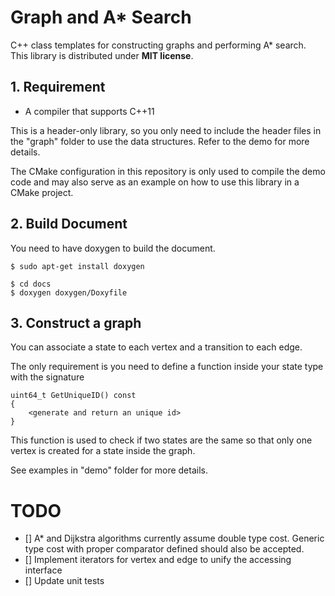 # Graph and A* Search

C++ class templates for constructing graphs and performing A* search. This library is distributed under **MIT license**.

## 1. Requirement

* A compiler that supports C++11

This is a header-only library, so you only need to include the header files in the "graph" folder to use the data structures. Refer to the demo for more details.

The CMake configuration in this repository is only used to compile the demo code and may also serve as an example on how to use this library in a CMake project.

## 2. Build Document

You need to have doxygen to build the document.
```
$ sudo apt-get install doxygen
```
```
$ cd docs
$ doxygen doxygen/Doxyfile
```

## 3. Construct a graph

You can associate a state to each vertex and a transition to each edge. 

The only requirement is you need to define a function inside your state type with the signature

```
uint64_t GetUniqueID() const
{
    <generate and return an unique id>
}
```
This function is used to check if two states are the same so that only one vertex is created for a state inside the graph.

See examples in "demo" folder for more details.

# TODO

- [] A* and Dijkstra algorithms currently assume double type cost. Generic type cost with proper comparator defined should also be accepted.
- [] Implement iterators for vertex and edge to unify the accessing interface
- [] Update unit tests